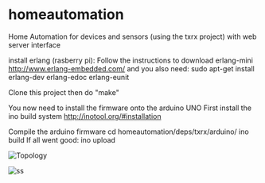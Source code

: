 homeautomation
==============

Home Automation for devices and sensors (using the txrx project) with web server interface 

install erlang (rasberry pi):
Follow the instructions to download erlang-mini
http://www.erlang-embedded.com/
and you also need:
sudo apt-get install erlang-dev erlang-edoc erlang-eunit

Clone this project
then do "make"

You now need to install the firmware onto the arduino UNO
First install the ino build system
http://inotool.org/#installation

Compile the arduino firmware
cd homeautomation/deps/txrx/arduino/
ino build
If all went good:
ino upload

![Topology](https://github.com/epkboan/epkboan.github.io/blob/master/topology.png?raw=true "Topology")

![ss](https://github.com/epkboan/epkboan.github.io/blob/master/homeautomation_ss.jpg?raw=true "Screenshot weather")




